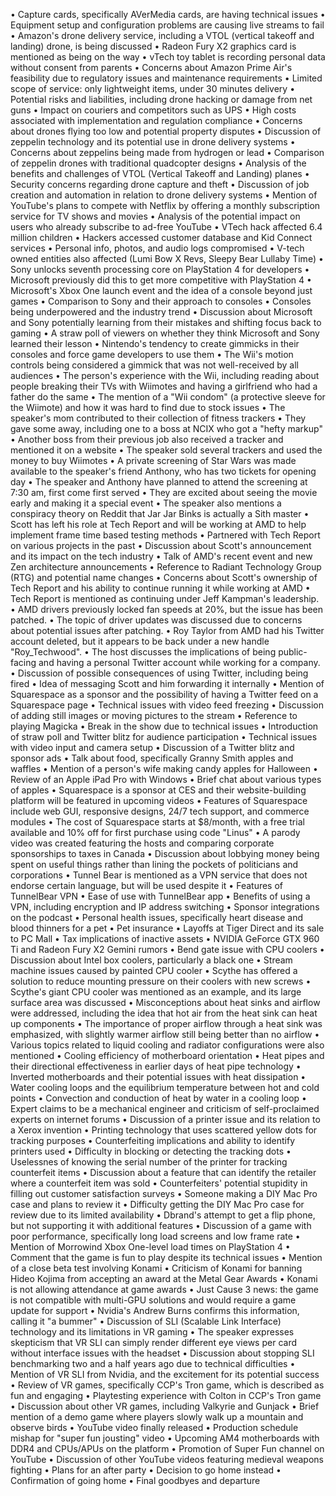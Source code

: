 • Capture cards, specifically AVerMedia cards, are having technical issues
• Equipment setup and configuration problems are causing live streams to fail
• Amazon's drone delivery service, including a VTOL (vertical takeoff and landing) drone, is being discussed
• Radeon Fury X2 graphics card is mentioned as being on the way
• vTech toy tablet is recording personal data without consent from parents
• Concerns about Amazon Prime Air's feasibility due to regulatory issues and maintenance requirements
• Limited scope of service: only lightweight items, under 30 minutes delivery
• Potential risks and liabilities, including drone hacking or damage from net guns
• Impact on couriers and competitors such as UPS
• High costs associated with implementation and regulation compliance
• Concerns about drones flying too low and potential property disputes
• Discussion of zeppelin technology and its potential use in drone delivery systems
• Concerns about zeppelins being made from hydrogen or lead
• Comparison of zeppelin drones with traditional quadcopter designs
• Analysis of the benefits and challenges of VTOL (Vertical Takeoff and Landing) planes
• Security concerns regarding drone capture and theft
• Discussion of job creation and automation in relation to drone delivery systems
• Mention of YouTube's plans to compete with Netflix by offering a monthly subscription service for TV shows and movies
• Analysis of the potential impact on users who already subscribe to ad-free YouTube
• VTech hack affected 6.4 million children
• Hackers accessed customer database and Kid Connect services
• Personal info, photos, and audio logs compromised
• V-tech owned entities also affected (Lumi Bow X Revs, Sleepy Bear Lullaby Time)
• Sony unlocks seventh processing core on PlayStation 4 for developers
• Microsoft previously did this to get more competitive with PlayStation 4
• Microsoft's Xbox One launch event and the idea of a console beyond just games
• Comparison to Sony and their approach to consoles
• Consoles being underpowered and the industry trend
• Discussion about Microsoft and Sony potentially learning from their mistakes and shifting focus back to gaming
• A straw poll of viewers on whether they think Microsoft and Sony learned their lesson
• Nintendo's tendency to create gimmicks in their consoles and force game developers to use them
• The Wii's motion controls being considered a gimmick that was not well-received by all audiences
• The person's experience with the Wii, including reading about people breaking their TVs with Wiimotes and having a girlfriend who had a father do the same
• The mention of a "Wii condom" (a protective sleeve for the Wiimote) and how it was hard to find due to stock issues
• The speaker's mom contributed to their collection of fitness trackers
• They gave some away, including one to a boss at NCIX who got a "hefty markup"
• Another boss from their previous job also received a tracker and mentioned it on a website
• The speaker sold several trackers and used the money to buy Wiimotes
• A private screening of Star Wars was made available to the speaker's friend Anthony, who has two tickets for opening day
• The speaker and Anthony have planned to attend the screening at 7:30 am, first come first served
• They are excited about seeing the movie early and making it a special event
• The speaker also mentions a conspiracy theory on Reddit that Jar Jar Binks is actually a Sith master
• Scott has left his role at Tech Report and will be working at AMD to help implement frame time based testing methods
• Partnered with Tech Report on various projects in the past
• Discussion about Scott's announcement and its impact on the tech industry
• Talk of AMD's recent event and new Zen architecture announcements
• Reference to Radiant Technology Group (RTG) and potential name changes
• Concerns about Scott's ownership of Tech Report and his ability to continue running it while working at AMD
• Tech Report is mentioned as continuing under Jeff Kampman's leadership.
• AMD drivers previously locked fan speeds at 20%, but the issue has been patched.
• The topic of driver updates was discussed due to concerns about potential issues after patching.
• Roy Taylor from AMD had his Twitter account deleted, but it appears to be back under a new handle "Roy_Techwood".
• The host discusses the implications of being public-facing and having a personal Twitter account while working for a company.
• Discussion of possible consequences of using Twitter, including being fired
• Idea of messaging Scott and him forwarding it internally
• Mention of Squarespace as a sponsor and the possibility of having a Twitter feed on a Squarespace page
• Technical issues with video feed freezing
• Discussion of adding still images or moving pictures to the stream
• Reference to playing Magicka
• Break in the show due to technical issues
• Introduction of straw poll and Twitter blitz for audience participation
• Technical issues with video input and camera setup
• Discussion of a Twitter blitz and sponsor ads
• Talk about food, specifically Granny Smith apples and waffles
• Mention of a person's wife making candy apples for Halloween
• Review of an Apple iPad Pro with Windows
• Brief chat about various types of apples
• Squarespace is a sponsor at CES and their website-building platform will be featured in upcoming videos
• Features of Squarespace include web GUI, responsive designs, 24/7 tech support, and commerce modules
• The cost of Squarespace starts at $8/month, with a free trial available and 10% off for first purchase using code "Linus"
• A parody video was created featuring the hosts and comparing corporate sponsorships to taxes in Canada
• Discussion about lobbying money being spent on useful things rather than lining the pockets of politicians and corporations
• Tunnel Bear is mentioned as a VPN service that does not endorse certain language, but will be used despite it
• Features of TunnelBear VPN
• Ease of use with TunnelBear app
• Benefits of using a VPN, including encryption and IP address switching
• Sponsor integrations on the podcast
• Personal health issues, specifically heart disease and blood thinners for a pet
• Pet insurance
• Layoffs at Tiger Direct and its sale to PC Mall
• Tax implications of inactive assets
• NVIDIA GeForce GTX 960 Ti and Radeon Fury X2 Gemini rumors
• Bend gate issue with CPU coolers
• Discussion about Intel box coolers, particularly a black one
• Stream machine issues caused by painted CPU cooler
• Scythe has offered a solution to reduce mounting pressure on their coolers with new screws
• Scythe's giant CPU cooler was mentioned as an example, and its large surface area was discussed
• Misconceptions about heat sinks and airflow were addressed, including the idea that hot air from the heat sink can heat up components
• The importance of proper airflow through a heat sink was emphasized, with slightly warmer airflow still being better than no airflow
• Various topics related to liquid cooling and radiator configurations were also mentioned
• Cooling efficiency of motherboard orientation
• Heat pipes and their directional effectiveness in earlier days of heat pipe technology
• Inverted motherboards and their potential issues with heat dissipation
• Water cooling loops and the equilibrium temperature between hot and cold points
• Convection and conduction of heat by water in a cooling loop
• Expert claims to be a mechanical engineer and criticism of self-proclaimed experts on internet forums
• Discussion of a printer issue and its relation to a Xerox invention
• Printing technology that uses scattered yellow dots for tracking purposes
• Counterfeiting implications and ability to identify printers used
• Difficulty in blocking or detecting the tracking dots
• Uselessnes of knowing the serial number of the printer for tracking counterfeit items
• Discussion about a feature that can identify the retailer where a counterfeit item was sold
• Counterfeiters' potential stupidity in filling out customer satisfaction surveys
• Someone making a DIY Mac Pro case and plans to review it
• Difficulty getting the DIY Mac Pro case for review due to its limited availability
• Dbrand's attempt to get a flip phone, but not supporting it with additional features
• Discussion of a game with poor performance, specifically long load screens and low frame rate
• Mention of Morrowind Xbox One-level load times on PlayStation 4
• Comment that the game is fun to play despite its technical issues
• Mention of a close beta test involving Konami
• Criticism of Konami for banning Hideo Kojima from accepting an award at the Metal Gear Awards
• Konami is not allowing attendance at game awards
• Just Cause 3 news: the game is not compatible with multi-GPU solutions and would require a game update for support
• Nvidia's Andrew Burns confirms this information, calling it "a bummer"
• Discussion of SLI (Scalable Link Interface) technology and its limitations in VR gaming
• The speaker expresses skepticism that VR SLI can simply render different eye views per card without interface issues with the headset
• Discussion about stopping SLI benchmarking two and a half years ago due to technical difficulties
• Mention of VR SLI from Nvidia, and the excitement for its potential success
• Review of VR games, specifically CCP's Tron game, which is described as fun and engaging
• Playtesting experience with Colton in CCP's Tron game
• Discussion about other VR games, including Valkyrie and Gunjack
• Brief mention of a demo game where players slowly walk up a mountain and observe birds
• YouTube video finally released
• Production schedule mishap for "super fun jousting" video
• Upcoming AM4 motherboards with DDR4 and CPUs/APUs on the platform
• Promotion of Super Fun channel on YouTube
• Discussion of other YouTube videos featuring medieval weapons fighting
• Plans for an after party
• Decision to go home instead
• Confirmation of going home
• Final goodbyes and departure